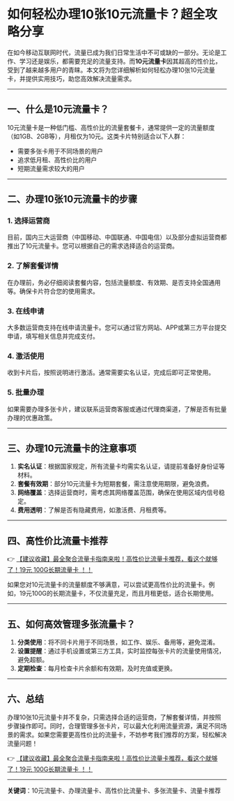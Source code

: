 # 如何轻松办理10张10元流量卡？超全攻略分享

在如今移动互联网时代，流量已成为我们日常生活中不可或缺的一部分。无论是工作、学习还是娱乐，都需要充足的流量支持。而**10元流量卡**因其超高的性价比，受到了越来越多用户的青睐。本文将为您详细解析如何轻松办理10张10元流量卡，并提供实用技巧，助您高效解决流量需求。

---

## 一、什么是10元流量卡？

10元流量卡是一种低门槛、高性价比的流量套餐卡，通常提供一定的流量额度（如1GB、2GB等），月租仅为10元。这类卡片特别适合以下人群：
- 需要多张卡用于不同场景的用户
- 追求低月租、高性价比的用户
- 短期流量需求较大的用户

---

## 二、办理10张10元流量卡的步骤

### 1. 选择运营商
目前，国内三大运营商（中国移动、中国联通、中国电信）以及部分虚拟运营商都推出了10元流量卡。您可以根据自己的需求选择适合的运营商。

### 2. 了解套餐详情
在办理前，务必仔细阅读套餐内容，包括流量额度、有效期、是否支持全国通用等。确保卡片符合您的使用需求。

### 3. 在线申请
大多数运营商支持在线申请流量卡。您可以通过官方网站、APP或第三方平台提交申请，填写相关信息并完成支付。

### 4. 激活使用
收到卡片后，按照说明进行激活。通常需要实名认证，完成后即可正常使用。

### 5. 批量办理
如果需要办理多张卡片，建议联系运营商客服或通过代理商渠道，了解是否有批量办理的优惠政策。

---

## 三、办理10元流量卡的注意事项

1. **实名认证**：根据国家规定，所有流量卡均需实名认证，请提前准备好身份证等材料。
2. **套餐有效期**：部分10元流量卡为短期套餐，需注意使用期限，避免浪费。
3. **网络覆盖**：选择运营商时，需考虑其网络覆盖范围，确保在使用区域内信号稳定。
4. **费用透明**：了解是否有隐藏费用，如激活费、月租费等。

---

## 四、高性价比流量卡推荐

👉 [【建议收藏】最全聚合流量卡指南来啦！高性价比流量卡推荐，看这个就够了！19元 100G长期流量卡 ！！](https://bit.ly/Liuliangka)

如果您对10元流量卡的流量额度不够满意，可以尝试更高性价比的流量卡。例如，19元100G的长期流量卡，不仅流量充足，而且月租更低，适合长期使用。

---

## 五、如何高效管理多张流量卡？

1. **分类使用**：将不同卡片用于不同场景，如工作、娱乐、备用等，避免混淆。
2. **设置提醒**：通过手机设置或第三方工具，实时监控每张卡片的流量使用情况，避免超额。
3. **定期检查**：每月检查卡片余额和有效期，及时充值或更换。

---

## 六、总结

办理10张10元流量卡并不复杂，只需选择合适的运营商，了解套餐详情，并按照步骤操作即可。同时，合理管理多张卡片，可以最大化利用流量资源，满足不同场景的需求。如果您需要更高性价比的流量卡，不妨参考我们推荐的方案，轻松解决流量问题！

👉 [【建议收藏】最全聚合流量卡指南来啦！高性价比流量卡推荐，看这个就够了！19元 100G长期流量卡 ！！](https://bit.ly/Liuliangka)

---

**关键词**：10元流量卡、办理流量卡、高性价比流量卡、多张流量卡、流量卡推荐